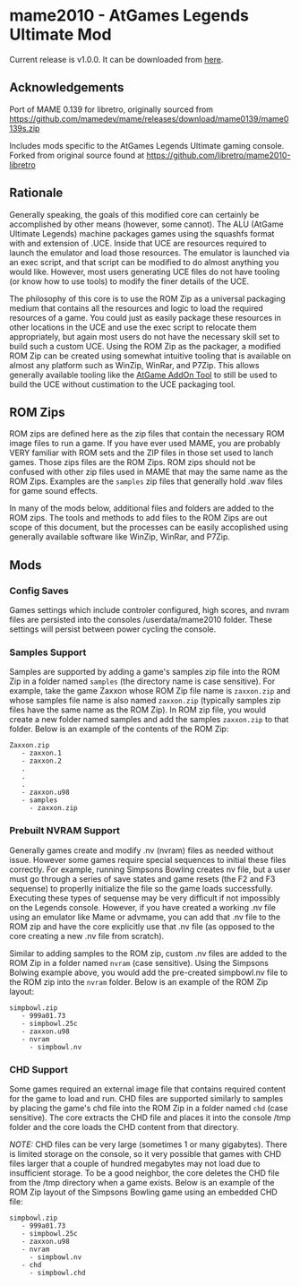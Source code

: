 # mame2010 - AtGames Legends Ultimate Mod

Current release is v1.0.0.  It can be downloaded from [here](https://github.com/gm2552/mame2010-libretro/releases/download/1.0.0/mame2010_libretro_alu_1.0.0.zip).

## Acknowledgements 
Port of MAME 0.139 for libretro, originally sourced from https://github.com/mamedev/mame/releases/download/mame0139/mame0139s.zip

Includes mods specific to the AtGames Legends Ultimate gaming console.  Forked from original source found at https://github.com/libretro/mame2010-libretro

## Rationale

Generally speaking, the goals of this modified core can certainly be accomplished by other means (however, some cannot).  The ALU (AtGame Ultimate Legends) machine packages games using the squashfs format with and extension of .UCE.  Inside that UCE are resources required to launch the emulator and load those resources.  The emulator is launched via an exec script, and that script can be modified to do almost anything you would like.  However, most users generating UCE files do not have tooling (or know how to use tools) to modify the finer details of the UCE.

The philosophy of this core is to use the ROM Zip as a universal packaging medium that contains all the resources and logic to load the required resources of a game.  You could just as easily package these resources in other locations in the UCE and use the exec script to relocate them appropriately, but again most users do not have the necessary skill set to build such a custom UCE.  Using the ROM Zip as the packager, a modified ROM Zip can be created using somewhat intuitive tooling that is available on almost any platform such as WinZip, WinRar, and P7Zip.  This allows generally available tooling like the [AtGame AddOn Tool](https://github.com/FalkensMaze1983/ultimate_addon/tree/master/AddOn_tool) to still be used to build the UCE without custimation to the UCE packaging tool.

## ROM Zips

ROM zips are defined here as the zip files that contain the necessary ROM image files to run a game.  If you have ever used MAME, you are probably VERY familiar with ROM sets and the ZIP files in those set used to lanch games.  Those zips files are the ROM Zips.  ROM zips should not be confused with other zip files used in MAME that may the same name as the ROM Zips.  Examples are the `samples` zip files that generally hold .wav files for game sound effects.

In many of the mods below, additional files and folders are added to the ROM zips.  The tools and methods to add files to the ROM Zips are out scope of this document, but the processes can be easily accoplished using generally available software like WinZip, WinRar, and P7Zip. 

## Mods

### Config Saves

Games settings which include controler configured, high scores, and nvram files are persisted into the consoles /userdata/mame2010 folder.  These settings will persist between power cycling the console.

### Samples Support

Samples are supported by adding a game's samples zip file into the ROM Zip in a folder named `samples` (the directory name is case sensitive).  For example, take the game Zaxxon whose ROM Zip file name is `zaxxon.zip` and whose samples file name is also named `zaxxon.zip` (typically samples zip files have the same name as the ROM Zip).  In ROM zip file, you would create a new folder named samples and add the samples `zaxxon.zip` to that folder.  Below is an example of the contents of the ROM Zip:

```
Zaxxon.zip
   - zaxxon.1
   - zaxxon.2
   .
   .
   .
   - zaxxon.u98
   - samples
     - zaxxon.zip
```

### Prebuilt NVRAM Support

Generally games create and modify .nv (nvram) files as needed without issue.  However some games require special sequences to initial these files correctly.  For example, running Simpsons Bowling creates nv file, but a user must go through a series of save states and game resets (the F2 and F3 sequense) to properlly initialize the file so the game loads successfully.  Executing these types of sequense may be very difficult if not impossibly on the Legends console.  However, if you have created a working .nv file using an emulator like Mame or advmame, you can add that .nv file to the ROM zip and have the core explicitly use that .nv file (as opposed to the core creating a new .nv file from scratch).

Similar to adding samples to the ROM zip, custom .nv files are added to the ROM Zip in a folder named `nvram` (case sensitive).  Using the Simpsons Bolwing example above, you would add the pre-created simpbowl.nv file to the ROM zip into the `nvram` folder.  Below is an example of the ROM Zip layout:

```
simpbowl.zip
   - 999a01.73
   - simpbowl.25c
   - zaxxon.u98
   - nvram
     - simpbowl.nv
```

### CHD Support

Some games required an external image file that contains required content for the game to load and run.  CHD files are supported similarly to samples by placing the game's chd file into the ROM Zip in a folder named `chd` (case sensitive).  The core extracts the CHD file and places it into the console /tmp folder and the core loads the CHD content from that directory.  

*NOTE:* CHD files can be very large (sometimes 1 or many gigabytes).  There is limited storage on the console, so it very possible that games with CHD files larger that a couple of hundred megabytes may not load due to insufficient storage.  To be a good neighbor, the core deletes the CHD file from the /tmp directory when a game exists.  Below is an example of the ROM Zip layout of the Simpsons Bowling game using an embedded CHD file:

```
simpbowl.zip
   - 999a01.73
   - simpbowl.25c
   - zaxxon.u98
   - nvram
     - simpbowl.nv
   - chd
     - simpbowl.chd
```
